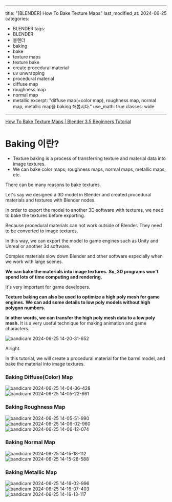 
---
title: "[BLENDER] How To Bake Texture Maps"
last_modified_at: 2024-06-25
categories:
  - BLENDER
tags:
  - BLENDER
  - 블렌더
  - baking
  - bake
  - texture maps
  - texture bake
  - create procedural material
  - uv unwrapping
  - procedural material
  - diffuse map
  - roughness map
  - normal map
  - metallic
excerpt: "diffuse map(=color map), roughness map, normal map, metallic map을 baking 해봅시다."
use_math: true
classes: wide
---

[How To Bake Texture Maps | Blender 3.5 Beginners Tutorial](https://www.youtube.com/watch?v=zFLxWRfs4Ak)

# Baking 이란?

- Texture baking is a process of transferring texture and material data into image textures.
- We can bake color maps, roughness maps, normal maps, metallic maps, etc.

There can be many reasons to bake textures.

Let's say we designed a 3D model in Blender and created procedural materials and textures with Blender nodes.

In order to export the model to another 3D software with textures, we need to bake the textures before exporting.

Because procedural materials can not work outside of Blender. They need to be converted to image textures.

In this way, we can export the model to game engines such as Unity and Unreal or another 3d software.

Complex materials slow down Blender and other software especially when we work with large scenes.

**We can bake the materials into image textures.** **So, 3D programs won't spend lots of time computing and rendering.**

It's very important for game developers.

**Texture baking can also be used to optimize a high poly mesh for game engines.** **We can add some details to low poly models without high polygon numbers.**

**In other words, we can transfer the high poly mesh data to a low poly mesh.** It is a very useful technique for making animation and game characters.

![bandicam 2024-06-25 14-20-31-652](https://github.com/sandokim/sandokim.github.io/assets/74639652/e698c7ad-a89a-46ba-80cd-d4ea2fb6056e)

Alright.

In this tutorial, we will create a procedural material for the barrel model, and bake the material into image textures.

### Baking Diffuse(Color) Map

![bandicam 2024-06-25 14-04-36-428](https://github.com/sandokim/sandokim.github.io/assets/74639652/8bfd16a9-fe75-48f2-8f24-c85cd45abf5c)
![bandicam 2024-06-25 14-05-22-661](https://github.com/sandokim/sandokim.github.io/assets/74639652/b3070ef9-5d1d-4908-9218-411b1ba1bdc3)

### Baking Roughness Map

![bandicam 2024-06-25 14-05-51-990](https://github.com/sandokim/sandokim.github.io/assets/74639652/7a3cc8f8-84b6-4059-a88b-eb3177053cc5)
![bandicam 2024-06-25 14-06-02-960](https://github.com/sandokim/sandokim.github.io/assets/74639652/b949b124-bb4d-4705-9fc7-76321a862979)
![bandicam 2024-06-25 14-06-12-074](https://github.com/sandokim/sandokim.github.io/assets/74639652/f92d84fc-fa5f-4414-aab3-ac46c0e33deb)

### Baking Normal Map

![bandicam 2024-06-25 14-15-18-112](https://github.com/sandokim/sandokim.github.io/assets/74639652/7f0492c5-ed0d-42a0-9983-a619e4ea9ea6)
![bandicam 2024-06-25 14-15-28-588](https://github.com/sandokim/sandokim.github.io/assets/74639652/bde39648-02e8-43c4-97c1-4b3cadc25be1)

### Baking Metallic Map
![bandicam 2024-06-25 14-16-02-996](https://github.com/sandokim/sandokim.github.io/assets/74639652/80177d23-8562-439d-82f3-fba7be51c7d8)
![bandicam 2024-06-25 14-16-07-403](https://github.com/sandokim/sandokim.github.io/assets/74639652/3455eabf-5a5b-4b27-816e-691f6f22fb58)
![bandicam 2024-06-25 14-16-13-117](https://github.com/sandokim/sandokim.github.io/assets/74639652/716885a0-f209-454d-9c51-6aa6b6014171)











